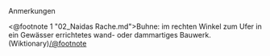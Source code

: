 <div class="anmerkungen">Anmerkungen</div>

<@footnote 1 "02_Naidas Rache.md">Buhne: im rechten Winkel zum Ufer in ein Gewässer errichtetes wand- oder dammartiges Bauwerk. (Wiktionary)</@footnote>

